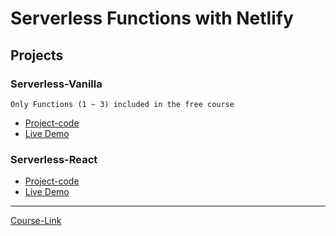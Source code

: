 # Serverless Functions with Netlify

## Projects

### Serverless-Vanilla

`Only Functions (1 ~ 3) included in the free course`

- [Project-code](./Projects/Serverless-Vanilla) <br>
- [Live Demo](https://tempo-serverless-functions.netlify.app/)

### Serverless-React

- [Project-code](./Projects/Serverless-React) <br>
- [Live Demo](https://serverless-functions-2.netlify.app/)

---

[Course-Link](https://www.youtube.com/watch?v=AfAZ33XjIBU)<br>
